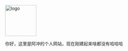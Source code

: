  <img src="https://www.midorg.com/midlogo.png" alt="logo" width="100px" height="100px">
<p>你好，这里是阿冲的个人网站，现在刚建起来啥都没有哈哈哈</p>
